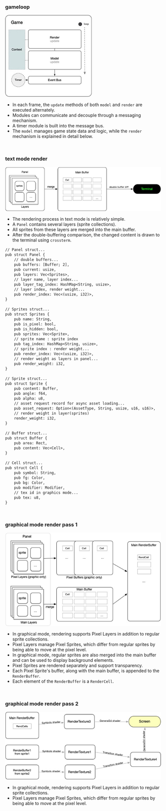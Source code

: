 ### gameloop

![gameloop](./p1.jpg)

- In each frame, the `update` methods of both `model` and `render` are executed alternately.
- Modules can communicate and decouple through a messaging mechanism.
- A timer module is built into the message bus.
- The `model` manages game state data and logic, while the `render` mechanism is explained in detail below.

<br>

### text mode render

![textrender](./p2.jpg)

- The rendering process in text mode is relatively simple.
- A `Panel` contains several layers (sprite collections).
- All sprites from these layers are merged into the main buffer.
- After the double-buffering comparison, the changed content is drawn to the terminal using `crossterm`.

```
// Panel struct...
pub struct Panel {
    // double buffers...
    pub buffers: [Buffer; 2],
    pub current: usize,
    pub layers: Vec<Sprites>,
    // layer name, layer index...
    pub layer_tag_index: HashMap<String, usize>,
    // layer index, render weight...
    pub render_index: Vec<(usize, i32)>,
}

// Sprites struct...
pub struct Sprites {
    pub name: String,
    pub is_pixel: bool,
    pub is_hidden: bool,
    pub sprites: Vec<Sprite>,
    // sprite name : sprite index
    pub tag_index: HashMap<String, usize>,
    // sprite index : render weight...
    pub render_index: Vec<(usize, i32)>,
    // render weight as layers in panel...
    pub render_weight: i32,
}

// Sprite struct...
pub struct Sprite {
    pub content: Buffer,
    pub angle: f64,
    pub alpha: u8,
    // asset request record for async asset loading...
    pub asset_request: Option<(AssetType, String, usize, u16, u16)>,
    // render weight in layer(sprites)
    render_weight: i32,
}

// Buffer struct...
pub struct Buffer {
    pub area: Rect,
    pub content: Vec<Cell>,
}

// Cell struct...
pub struct Cell {
    pub symbol: String,
    pub fg: Color,
    pub bg: Color,
    pub modifier: Modifier,
    // tex id in graphics mode...
    pub tex: u8,
}
```

<br>

### graphical mode render pass 1

![graphrender1](./p3.jpg)

- In graphical mode, rendering supports Pixel Layers in addition to regular sprite collections.
- Pixel Layers manage Pixel Sprites, which differ from regular sprites by being able to move at the pixel level.
- In graphical mode, regular sprites are also merged into the main buffer and can be used to display background elements.
- Pixel Sprites are rendered separately and support transparency.
- Each Pixel Sprite's buffer, along with the main buffer, is appended to the `RenderBuffer`.
- Each element of the `RenderBuffer` is a `RenderCell`.

<br>

### graphical mode render pass 2

![graphrender2](./p4.jpg)

- In graphical mode, rendering supports Pixel Layers in addition to regular sprite collections.
- Pixel Layers manage Pixel Sprites, which differ from regular sprites by being able to move at the pixel level.

<br>


